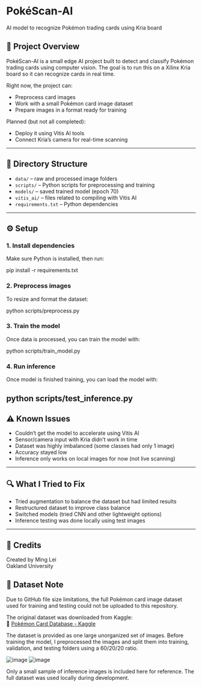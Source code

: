 # PokéScan-AI  
AI model to recognize Pokémon trading cards using Kria board

## 📌 Project Overview  
PokéScan-AI is a small edge AI project built to detect and classify Pokémon trading cards using computer vision. The goal is to run this on a Xilinx Kria board so it can recognize cards in real time.

Right now, the project can:
- Preprocess card images
- Work with a small Pokémon card image dataset
- Prepare images in a format ready for training

Planned (but not all completed):
- Deploy it using Vitis AI tools
- Connect Kria’s camera for real-time scanning

---

## 📁 Directory Structure  
- `data/` – raw and processed image folders  
- `scripts/` – Python scripts for preprocessing and training  
- `models/` – saved trained model (epoch 70)  
- `vitis_ai/` – files related to compiling with Vitis AI  
- `requirements.txt` – Python dependencies  

---

## ⚙️ Setup  

### 1. **Install dependencies**  
Make sure Python is installed, then run:

pip install -r requirements.txt

### 2. **Preprocess images**  
To resize and format the dataset:

python scripts/preprocess.py

### 3. **Train the model**  
Once data is processed, you can train the model with:


python scripts/train_model.py

### 4. **Run inference**
Once model is finished training, you can load the model with:

python scripts/test_inference.py
---

## ⚠️ Known Issues  
- Couldn’t get the model to accelerate using Vitis AI  
- Sensor/camera input with Kria didn’t work in time  
- Dataset was highly imbalanced (some classes had only 1 image)  
- Accuracy stayed low   
- Inference only works on local images for now (not live scanning)

---

## 🔍 What I Tried to Fix  
- Tried augmentation to balance the dataset but had limited results  
- Restructured dataset to improve class balance  
- Switched models (tried CNN and other lightweight options)  
- Inference testing was done locally using test images

---

## 🙌 Credits  
Created by Ming Lei  
Oakland University 

## 📁 Dataset Note  
Due to GitHub file size limitations, the full Pokémon card image dataset used for training and testing could not be uploaded to this repository.

The original dataset was downloaded from Kaggle:  
🔗 [Pokémon Card Database - Kaggle](https://www.kaggle.com/datasets/stevenu/pokemon-card-database)

The dataset is provided as one large unorganized set of images. Before training the model, I preprocessed the images and split them into training, validation, and testing folders using a 60/20/20 ratio.  

![image](https://github.com/user-attachments/assets/9717f7ed-758d-49d3-98f1-2dcc9c92f4cf)
![image](https://github.com/user-attachments/assets/bddcff10-e23d-44ba-bfed-aeb79abee389)

Only a small sample of inference images is included here for reference. The full dataset was used locally during development.


